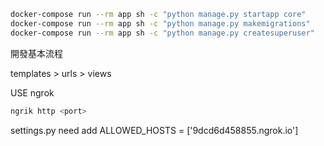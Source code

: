 
```bash
docker-compose run --rm app sh -c "python manage.py startapp core"
docker-compose run --rm app sh -c "python manage.py makemigrations"
docker-compose run --rm app sh -c "python manage.py createsuperuser"
```

開發基本流程

templates > urls > views


USE ngrok

```bash
ngrik http <port>
```

settings.py need add ALLOWED_HOSTS = ['9dcd6d458855.ngrok.io']

